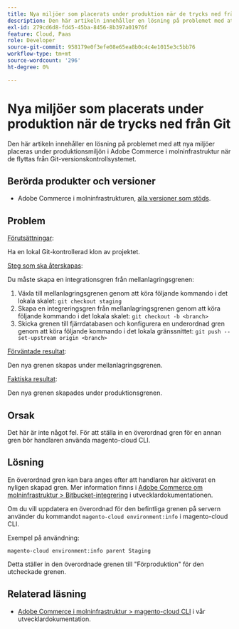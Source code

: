 ```yaml
---
title: Nya miljöer som placerats under produktion när de trycks ned från Git
description: Den här artikeln innehåller en lösning på problemet med att nya miljöer placeras under produktionsmiljön i Adobe Commerce i molninfrastruktur när de flyttas från Git-versionskontrollsystemet.
exl-id: 279cd6d8-fd45-45ba-8456-8b397a01976f
feature: Cloud, Paas
role: Developer
source-git-commit: 958179e0f3efe08e65ea8b0c4c4e1015e3c5bb76
workflow-type: tm+mt
source-wordcount: '296'
ht-degree: 0%

---
```


# Nya miljöer som placerats under produktion när de trycks ned från Git

Den här artikeln innehåller en lösning på problemet med att nya miljöer placeras under produktionsmiljön i Adobe Commerce i molninfrastruktur när de flyttas från Git-versionskontrollsystemet.

## Berörda produkter och versioner

* Adobe Commerce i molninfrastrukturen, [alla versioner som stöds](https://magento.com/sites/default/files/magento-software-lifecycle-policy.pdf).

## Problem

<u>Förutsättningar</u>:

Ha en lokal Git-kontrollerad klon av projektet.

<u>Steg som ska återskapas</u>:

Du måste skapa en integrationsgren från mellanlagringsgrenen:

1. Växla till mellanlagringsgrenen genom att köra följande kommando i det lokala skalet: `git checkout staging`
1. Skapa en integreringsgren från mellanlagringsgrenen genom att köra följande kommando i det lokala skalet: `git checkout -b <branch>`
1. Skicka grenen till fjärrdatabasen och konfigurera en underordnad gren genom att köra följande kommando i det lokala gränssnittet: `git push --set-upstream origin <branch>`

<u>Förväntade resultat</u>:

Den nya grenen skapas under mellanlagringsgrenen.

<u>Faktiska resultat</u>:

Den nya grenen skapades under produktionsgrenen.

## Orsak

Det här är inte något fel. För att ställa in en överordnad gren för en annan gren bör handlaren använda magento-cloud CLI.

## Lösning

En överordnad gren kan bara anges efter att handlaren har aktiverat en nyligen skapad gren. Mer information finns i [Adobe Commerce om molninfrastruktur > Bitbucket-integrering](https://devdocs.magento.com/cloud/integrations/bitbucket-integration.html#create-a-new-cloud-branch) i utvecklardokumentationen.

Om du vill uppdatera en överordnad för den befintliga grenen på servern använder du kommandot `magento-cloud environment:info` i magento-cloud CLI.

Exempel på användning:

`magento-cloud environment:info parent Staging`

Detta ställer in den överordnade grenen till &quot;Förproduktion&quot; för den utcheckade grenen.

## Relaterad läsning

* [Adobe Commerce i molninfrastruktur > magento-cloud CLI](https://devdocs.magento.com/cloud/reference/cli-ref-topic.html) i vår utvecklardokumentation.
